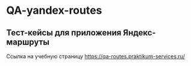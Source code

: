 # QA-yandex-routes
## Тест-кейсы для приложения Яндекс-маршруты
Ссылка на учебную страницу
https://qa-routes.praktikum-services.ru/
